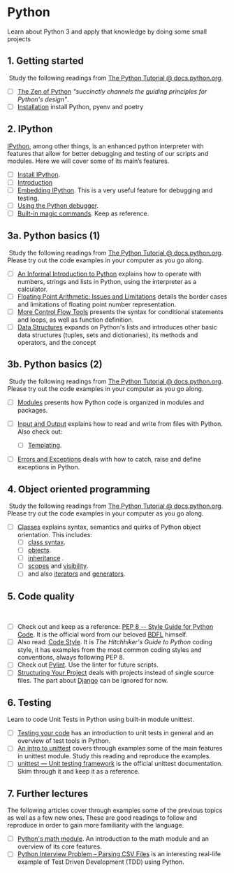 # Python

Learn about Python 3 and apply that knowledge by doing some small projects

## 1. Getting started
​
Study the following readings from [The Python Tutorial @ docs.python.org](https://docs.python.org/3/tutorial/index.html).
​
- [ ] [The Zen of Python](https://www.python.org/dev/peps/pep-0020/) _"succinctly channels the guiding principles for Python's design"_.
- [ ] [Installation](https://github.com/moove-it/knowledge/tree/develop/python/installing#readme) install Python, pyenv and poetry

## 2. IPython
[IPython](https://ipython.readthedocs.io/en/stable/overview.html), among other things, is an enhanced python interpreter with features that allow for better debugging and testing of our scripts and modules. Here we will cover some of its main’s features.
- [ ] [Install IPython](https://ipython.org/install.html).
- [ ] [Introduction](https://ipython.readthedocs.io/en/stable/interactive/tutorial.html)
- [ ] [Embedding IPython](https://ipython.readthedocs.io/en/stable/interactive/reference.html#embedding). This is a very useful feature for debugging and testing.
- [ ] [Using the Python debugger](https://ipython.readthedocs.io/en/stable/interactive/magics.html).
- [ ] [Built-in magic commands](https://ipython.readthedocs.io/en/stable/interactive/magics.html). Keep as reference.

## 3a. Python basics (1)
​
Study the following readings from [The Python Tutorial @ docs.python.org](https://docs.python.org/3/tutorial/index.html). Please try out the code examples in your computer as you go along.
​
- [ ] [An Informal Introduction to Python](https://docs.python.org/3/tutorial/introduction.html) explains how to operate with numbers, strings and lists in Python, using the interpreter as a calculator.
- [ ] [Floating Point Arithmetic: Issues and Limitations](https://docs.python.org/3/tutorial/floatingpoint.html) details the border cases and limitations of floating point number representation. 
- [ ] [More Control Flow Tools](https://docs.python.org/3/tutorial/controlflow.html) presents the syntax for conditional statements and loops, as well as function definition.
- [ ] [Data Structures](https://docs.python.org/3/tutorial/datastructures.html) expands on Python's lists and introduces other basic data structures (tuples, sets and dictionaries), its methods and operators, and the concept 

## 3b. Python basics (2)
​
Study the following readings from [The Python Tutorial @ docs.python.org](https://docs.python.org/3/tutorial/index.html). Please try out the code examples in your computer as you go along.
​
- [ ] [Modules](https://docs.python.org/3/tutorial/modules.html) presents how Python code is organized in modules and packages.
- [ ] [Input and Output](https://docs.python.org/3/tutorial/inputoutput.html) explains how to read and write from files with Python. Also check out:
  + [ ] [Templating](https://docs.python.org/3/tutorial/stdlib2.html#templating).
- [ ] [Errors and Exceptions](https://docs.python.org/3/tutorial/errors.html) deals with how to catch, raise and define exceptions in Python.


## 4. Object oriented programming
​
Study the following readings from [The Python Tutorial @ docs.python.org](https://docs.python.org/3/tutorial/index.html). Please try out the code examples in your computer as you go along.
​
- [ ] [Classes](https://docs.python.org/3/tutorial/classes.html) explains syntax, semantics and quirks of Python object orientation. This includes:
  + [ ] [class syntax](https://docs.python.org/3/tutorial/classes.html#class-definition-syntax).
  + [ ] [objects](https://docs.python.org/3/tutorial/classes.html#class-objects).
  + [ ] [inheritance](https://docs.python.org/3/tutorial/classes.html#inheritance) .
  + [ ] [scopes](https://docs.python.org/3/tutorial/classes.html#scopes-and-namespaces-example) and [visibility](https://docs.python.org/3/tutorial/classes.html#private-variables).
  + [ ] and also [iterators](https://docs.python.org/3/tutorial/classes.html#iterators) and [generators](https://docs.python.org/3/tutorial/classes.html#generators).

## 5. Code quality
​
- [ ] Check out and keep as a reference:  [PEP 8 -- Style Guide for Python Code](https://www.python.org/dev/peps/pep-0008/). It is the official word from our beloved [BDFL](https://en.wikipedia.org/wiki/Benevolent_dictator_for_life) himself.
- [ ] Also read: [Code Style](https://docs.python-guide.org/writing/style/). It is _The Hitchhiker's Guide to Python_ coding style, it has examples from the most common coding styles and conventions, always following PEP 8.
- [ ] Check out [Pylint](http://pylint.pycqa.org/en/latest/). Use the linter for future scripts.
- [ ] [Structuring Your Project](https://docs.python-guide.org/writing/structure/) deals with projects instead of single source files. The part about [Django](https://www.djangoproject.com/) can be ignored for now.

## 6. Testing

Learn to code Unit Tests in Python using built-in module unittest.

- [ ] [Testing your code](https://docs.python-guide.org/writing/tests/) has an introduction to unit tests in general and an overview of test tools in Python.
- [ ] [An intro to unittest](https://docs.python-guide.org/writing/tests/) covers through examples some of the main features in unittest module. Study this reading and reproduce the examples.
- [ ] [unittest — Unit testing framework](https://docs.python.org/3/library/unittest.html) is the official unittest documentation. Skim through it and keep it as a reference.

## 7. Further lectures


The following articles cover through examples some of the previous topics as well as a few new ones. These are good readings to follow and reproduce in order to gain more familiarity with the language.

- [ ] [Python's math module](https://realpython.com/python-math-module/). An introduction to the math module and an overview of its core features.
- [ ] [Python Interview Problem – Parsing CSV Files](https://realpython.com/python-interview-problem-parsing-csv-files/) is an interesting real-life example of Test Driven Development (TDD) using Python.

